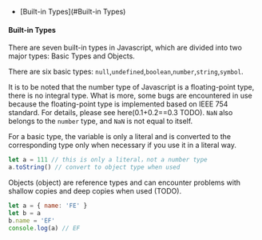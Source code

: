 - [Built-in Types](#Built-in Types)

#### Built-in Types
There are seven built-in types in Javascript, which are divided into two major types: Basic Types and Objects.

There are six basic types: `null`,`undefined`,`boolean`,`number`,`string`,`symbol`.

It is to be noted that the number type of Javascript is a floating-point type, there is no integral type. What is more, some bugs are encountered in use because the floating-point type is implemented based on IEEE 754 standard. For details, please see here(0.1+0.2==0.3 TODO). `NaN` also belongs to the `number` type, and `NaN` is not equal to itself.

For a basic type, the variable is only a literal and is converted to the corresponding type only when necessary if you use it in a literal way.

```js
let a = 111 // this is only a literal，not a number type
a.toString() // convert to object type when used
```

Objects (object) are reference types and can encounter problems with shallow copies and deep copies when used (TODO).

```js
let a = { name: 'FE' }
let b = a
b.name = 'EF'
console.log(a) // EF
```


